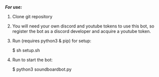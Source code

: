 ***For use:***  
  
1. Clone git repository  
2. You will need your own discord and youtube tokens to use this bot, so register the bot as a discord developer and acquire a youtube token.  
3. Run (requires python3 & pip) for setup:  
  
    $ sh setup.sh  
  
4. Run to start the bot:  
  
    $ python3 soundboardbot.py
